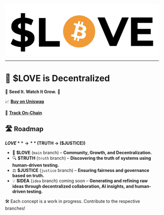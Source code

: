 ![$LOVE Banner](https://github.com/NUXMVP/LOVE/blob/main/LOVEBTC.png)

---

# 🥰 $LOVE is Decentralized  

🤔 **Seed It. Watch It Grow.** 🚀  

📈 **[Buy on Uniswap](https://app.uniswap.org/#/swap?chain=base&outputCurrency=0xF4d749aBDD407Ec2158eC6273937C8251E42c07f)** 

🔗 **[Track On-Chain](https://basescan.org/token/0xF4d749aBDD407Ec2158eC6273937C8251E42c07f)**


## 🛣️ Roadmap  
**$LOVE** → **($TRUTH → ($JUSTICE))**  

- 🌱 **$LOVE** (`main` branch) – **Community, Growth, and Decentralization.**  
- 🔍 **$TRUTH** (`truth` branch) – **Discovering the truth of systems using human-driven testing.**  
- ⚖️ **$JUSTICE** (`justice` branch) – **Ensuring fairness and governance based on truth.**  
- 💡 **$IDEA** (`idea` branch) coming soon – **Generating and refining raw ideas through decentralized collaboration, AI insights, and human-driven testing.**

🛠️ Each concept is a work in progress. Contribute to the respective branches!  
